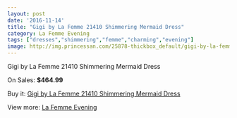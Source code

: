```yaml
---
layout: post
date: '2016-11-14'
title: "Gigi by La Femme 21410 Shimmering Mermaid Dress"
category: La Femme Evening
tags: ["dresses","shimmering","femme","charming","evening"]
image: http://img.princessan.com/25878-thickbox_default/gigi-by-la-femme-21410-shimmering-mermaid-dress.jpg
---
```

Gigi by La Femme 21410 Shimmering Mermaid Dress

On Sales: **$464.99**
<a href="https://www.princessan.com/en/la-femme-evening/11915-gigi-by-la-femme-21410-shimmering-mermaid-dress.html"><amp-img layout="responsive" width="600" height="600" src="//img.princessan.com/25878-thickbox_default/gigi-by-la-femme-21410-shimmering-mermaid-dress.jpg" alt="Gigi by La Femme 21410 Shimmering Mermaid Dress 0" /></a>
<a href="https://www.princessan.com/en/la-femme-evening/11915-gigi-by-la-femme-21410-shimmering-mermaid-dress.html"><amp-img layout="responsive" width="600" height="600" src="//img.princessan.com/25879-thickbox_default/gigi-by-la-femme-21410-shimmering-mermaid-dress.jpg" alt="Gigi by La Femme 21410 Shimmering Mermaid Dress 1" /></a>

Buy it: [Gigi by La Femme 21410 Shimmering Mermaid Dress](https://www.princessan.com/en/la-femme-evening/11915-gigi-by-la-femme-21410-shimmering-mermaid-dress.html "Gigi by La Femme 21410 Shimmering Mermaid Dress")

View more: [La Femme Evening](https://www.princessan.com/en/29-la-femme-evening "La Femme Evening")